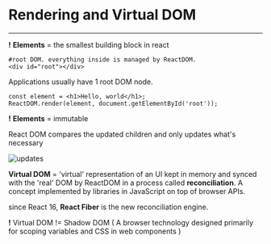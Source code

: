 # Rendering and Virtual DOM
---

__!__ __Elements__ = the smallest building block in react

```
#root DOM. everything inside is managed by ReactDOM.
<div id="root"></div>
```
Applications usually have 1 root DOM node.

```
const element = <h1>Hello, world</h1>;
ReactDOM.render(element, document.getElementById('root'));
```
__!__ __Elements__ = immutable

React DOM compares the updated children and only updates what's necessary

![updates](https://reactjs.org/granular-dom-updates-c158617ed7cc0eac8f58330e49e48224.gif)

__Virtual DOM__ = 'virtual' representation of an UI kept in memory and synced with the 'real' DOM by ReactDOM in a process called __reconciliation__. A concept implemented by libraries in JavaScript on top of browser APIs.



since React 16, __React Fiber__ is the new reconciliation engine.

__!__ Virtual DOM != Shadow DOM ( A browser technology designed primarily for scoping variables and CSS in web components )
